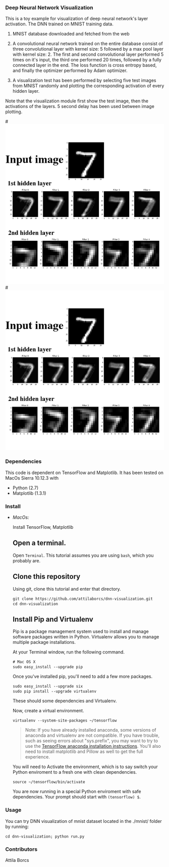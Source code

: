 ### Deep Neural Network Visualization

This is a toy example for visualization of deep neural network's layer
activation. The DNN trained on MNIST training data.

1) MNIST database downloaded and fetched from the web

2) A convolutional neural network trained on the entire database consist of
   three convolutional layer with kernel size: 5 followed by a max pool layer
   with kernel size: 2. The first and second convolutional layer performed 5
   times on it's input, the third one performed 20 times, followed by a fully
   connected layer in the end. The loss function is cross entropy based, and
   finally the optimizer performed by Adam optimizer.

3) A visualization test has been performed by selecting five test images
  from MNIST randomly and plotting the corresponding activation of every
  hidden layer.

Note that the visualization module first show the test image, then the
activations of the layers. 5 second delay has been used between image
plotting.

#![Demonstration of an activation Visualization](./doc/vis.png)
#![Demonstration of an activation Visualization](./doc/vis.png)


### Dependencies
This code is dependent on TensorFlow and Matplotlib.
It has been tested on MacOs Sierra 10.12.3 with
- Python (2.7)
- Matplotlib (1.3.1)

### Install
- *MacOs:*

    Install TensorFlow, Matplotlib

    ## Open a terminal.

    Open `Terminal`. This tutorial assumes you are using `bash`, which you
    probably are.

    ## Clone this repository

    Using git, clone this tutorial and enter that directory.

    ```
    git clone https://github.com/attilaborcs/dnn-visualization.git
    cd dnn-visualization
    ```

    ## Install Pip and Virtualenv

    Pip is a package management system used to install and manage software
    packages written in Python.  Virtualenv allows you to manage multiple
    package installations.

    At your Terminal window, run the following command.
    ```
    # Mac OS X
    sudo easy_install --upgrade pip
    ```

    Once you've installed pip, you'll need to add a few more packages.

    ```
    sudo easy_install --upgrade six
    sudo pip install --upgrade virtualenv
    ```

    These should some dependencies and Virtualenv.

    Now, create a virtual environment.

    ```
    virtualenv --system-site-packages ~/tensorflow
    ```

    > Note: If you have already installed anaconda, some versions of
    > anaconda and virtualenv are not compatible.  If you have trouble,
    > such as seeing errors about "sys.prefix", you may want to try to
    > use the [TensorFlow anaconda installation instructions](https://www.tensorflow.org/versions/r0.10/get_started/os_setup.html#anaconda-installation).
    > You'll also need to install matplotlib and Pillow as well to get the full experience.

    You will need to Activate the environment, which is to say switch your
    Python enviroment to a fresh one with clean dependencies.

    ```
    source ~/tensorflow/bin/activate
    ```

    You are now running in a special Python enviroment with safe
    dependencies. Your prompt should start with `(tensorflow) $`.

### Usage
You can try DNN visualization of mnist dataset located in the ./mnist/ folder by running:
```
cd dnn-visualization; python run.py
```

### Contributors
Attila Borcs
